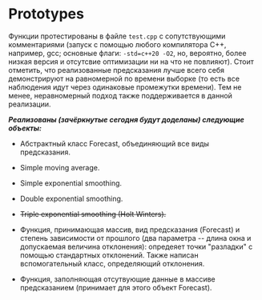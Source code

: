 # Prototypes
Функции протестированы в файле `test.cpp` с сопутствующими комментариями (запуск с помощью любого компилятора C++, например, gcc; основные флаги: `-std=c++20 -O2`, но, вероятно, более низкая версия и отсутсвие оптимизации ни на что не повлияют). Стоит отметить, что реализованные предсказания лучше всего себя демонстрируют на равномерной по времени выборке (то есть все наблюдения идут через одинаковые промежутки времени). Тем не менее, неравномерный подход также поддерживается в данной реализации.

***Реализованы (зачёркнутые сегодня будут доделаны) следующие объекты:***

* Абстрактный класс Forecast, объединяющий все виды предсказания.

* Simple moving average.

* Simple exponential smoothing.

* Double exponential smoothing.

* ~~Triple exponential smoothing (Holt Winters).~~

* Функция, принимающая массив, вид предсказания (Forecast) и степень зависимости от прошлого (два параметра -- длина окна и допускаемая величина отклонения): опредеяет точки "разладки" с помощью стандартных отклонений. Также написан вспомогательный класс, определяющий отклонения.

* Функция, заполняющая отсутвующие данные в массиве предсказанием (принимает для этого объект Forecast).
